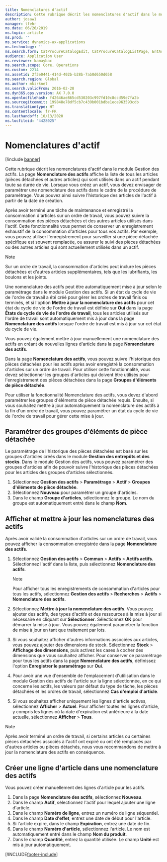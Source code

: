 ```yaml
---
title: Nomenclatures d'actif
description: Cette rubrique décrit les nomenclatures d'actif dans le module Gestion des actifs.
author: josaw1
manager: tfehr
ms.date: 06/26/2019
ms.topic: article
ms.prod: ''
ms.service: dynamics-ax-applications
ms.technology: ''
ms.search.form: CatProcureCatalogEdit, CatProcureCatalogListPage, EntAssetStandardSparePartsItemGroup, EntAssetObjectBOM
audience: Application User
ms.reviewer: kamaybac
ms.search.scope: Core, Operations
ms.custom: 2214
ms.assetid: 2f3e0441-414d-402b-b28b-7ab0d650d658
ms.search.region: Global
ms.author: mkirknel
ms.search.validFrom: 2016-02-28
ms.dyn365.ops.version: AX 7.0.0
ms.openlocfilehash: f42646ae865cd530203c997fd10c8ccd59e7fa2b
ms.sourcegitcommit: 199848e78df5cb7c439b001bdbe1ece963593cdb
ms.translationtype: HT
ms.contentlocale: fr-FR
ms.lasthandoff: 10/13/2020
ms.locfileid: "4428025"
---
```

# <a name="asset-boms"></a>Nomenclatures d'actif

[!include [banner](../../includes/banner.md)]

 

Cette rubrique décrit les nomenclatures d'actif dans le module Gestion des actifs. La page **Nomenclature des actifs** affiche la liste de tous les articles (pièces détachées et autres articles) qui sont utilisés dans un actif pendant toute sa durée de vie. Lorsque vous créez un actif, vous devez envisager de paramétrer une nomenclature des actifs dans le cadre de la procédure de paramétrage. Vous pouvez ainsi suivre l'historique des articles de l'actif à partir de la date de création.

Après avoir terminé une tâche de maintenance et enregistré la consommation d'articles sur un ordre de travail, vous pouvez suivre la consommation des pièces détachées et des autres articles utilisés dans l'actif. Cette fonctionnalité vous permet de conserver un enregistrement exhaustif de la consommation d'articles pour tous vos actifs. Par exemple, vous pouvez utiliser l'enregistrement pour surveiller si une pièce détachée spécifique est souvent remplacée, ou assurer le suivi des pièces détachées ou des autres articles qui sont actuellement utilisés dans un actif.

> [!NOTE]
> Sur un ordre de travail, la consommation d'articles peut inclure les pièces détachées et d'autres articles supplémentaires, tels que les lubrifiants, les boulons et les joints.

Une nomenclature des actifs peut être automatiquement mise à jour selon le paramétrage dans le module Gestion des actifs. Si un état du cycle de vie de l'ordre de travail a été créé pour gérer les ordres de travail finis ou terminés, et si l'option **Mettre à jour la nomenclature des actifs** pour cet état du cycle de vie de l'ordre de travail est définie sur **Oui** dans la page **États du cycle de vie de l'ordre de travail**, tous les articles utilisés sur l'ordre de travail sont automatiquement mis à jour dans la page **Nomenclature des actifs** lorsque l'ordre de travail est mis à jour sur cet état du cycle de vie. 


Vous pouvez également mettre à jour manuellement une nomenclature des actifs en créant de nouvelles lignes d'article dans la page **Nomenclature des actifs**.

Dans la page **Nomenclature des actifs**, vous pouvez suivre l'historique des pièces détachées pour les actifs après avoir enregistré la consommation d'articles sur un ordre de travail. Pour utiliser cette fonctionnalité, vous devez sélectionner les groupes d'articles qui doivent être utilisés pour l'enregistrement des pièces détachées dans la page **Groupes d'éléments de pièce détachée**.

Pour utiliser la fonctionnalité Nomenclature des actifs, vous devez d'abord paramétrer les groupes d'éléments de pièce détachée requis. Ensuite, si vous souhaitez mettre à jour automatiquement la nomenclature des actifs à la fin d'un ordre de travail, vous pouvez paramétrer un état du cycle de vie de l'ordre de travail pour gérer cette mise à jour. 


## <a name="set-up-spare-parts-item-groups"></a>Paramétrer des groupes d'éléments de pièce détachée

Le paramétrage de l'historique des pièces détachées est basé sur les groupes d'articles créés dans le module **Gestion des entrepôts et des stocks**. Dans le module Gestion des actifs, vous pouvez paramétrer des groupes d'articles afin de pouvoir suivre l'historique des pièces détachées pour les articles des groupes d'articles sélectionnés.

1. Sélectionnez **Gestion des actifs** \> **Paramétrage** \> **Actif** \> **Groupes d'éléments de pièce détachée**.
2. Sélectionnez **Nouveau** pour paramétrer un groupe d'articles.
3. Dans le champ **Groupe d'articles**, sélectionnez le groupe. Le nom du groupe est automatiquement entré dans le champ **Nom**.

## <a name="view-and-update-asset-boms"></a>Afficher et mettre à jour les nomenclatures des actifs

Après avoir validé la consommation d'articles sur un ordre de travail, vous pouvez afficher la consommation enregistrée dans la page **Nomenclature des actifs**.

1. Sélectionnez **Gestion des actifs** \> **Commun** \> **Actifs** \> **Actifs actifs**. Sélectionnez l'actif dans la liste, puis sélectionnez **Nomenclature des actifs**.

    > [!NOTE]
    > Pour afficher tous les enregistrements de consommation d'articles pour tous les actifs, sélectionnez **Gestion des actifs** \> **Recherches** \> **Actifs** \> **Nomenclature des actifs**.

2. Sélectionnez **Mettre à jour la nomenclature des actifs**. Vous pouvez ajouter des actifs, des types d'actifs et des ressources à la mise à jour si nécessaire en cliquant sur **Sélectionner**. Sélectionnez **OK** pour démarrer la mise à jour. Vous pouvez également paramétrer la fonction de mise à jour en tant que traitement par lots.
3. Si vous souhaitez afficher d'autres informations associées aux articles, vous pouvez ajouter des dimensions de stock. Sélectionnez **Stock** \> **Affichage des dimensions**, puis activez les cases à cocher des dimensions que vous souhaitez afficher. Pour conserver ce paramétrage pour tous les actifs dans la page **Nomenclature des actifs**, définissez l'option **Enregistrer le paramétrage** sur **Oui**.
4. Pour avoir une vue d'ensemble de l'emplacement d'utilisation dans le module Gestion des actifs de l'article sur la ligne sélectionnée, en ce qui concerne les actifs, les valeurs par défaut du type de tâche, les pièces détachées et les ordres de travail, sélectionnez **Cas d'emploi d'article**. 
5. Si vous souhaitez afficher uniquement les lignes d'article actives, sélectionnez **Afficher** \> **Actuel**. Pour afficher toutes les lignes d'article, y compris les lignes où la date d'expiration est antérieure à la date actuelle, sélectionnez **Afficher** \> **Tous**.

> [!NOTE]
> Après avoir terminé un ordre de travail, si certains articles ou certaines pièces détachées associés à l'actif ont expiré ou ont été remplacés par d'autres articles ou pièces détachés, nous vous recommandons de mettre à jour la nomenclature des actifs en conséquence.

## <a name="create-a-new-item-line-in-an-asset-bom"></a>Créer une ligne d'article dans une nomenclature des actifs

Vous pouvez créer manuellement des lignes d'article pour les actifs.

1. Dans la page **Nomenclature des actifs**, sélectionnez **Nouveau**.
2. Dans le champ **Actif**, sélectionnez l'actif pour lequel ajouter une ligne d'article.
3. Dans le champ **Numéro de ligne**, entrez un numéro de ligne séquentiel.
4. Dans le champ **Date d'effet**, entrez une date de début pour l'article.
5. Si l'article expire, dans le champ **Expiration**, entrez une date de fin.
6. Dans le champ **Numéro d'article**, sélectionnez l'article. Le nom est automatiquement entré dans le champ **Nom du produit**.
7. Dans le champ **Quantité**, entrez la quantité utilisée. Le champ **Unité** est mis à jour automatiquement.


[!INCLUDE[footer-include](../../../includes/footer-banner.md)]